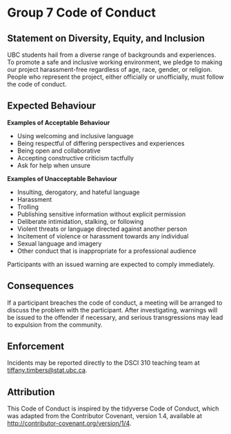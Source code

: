 # Group 7 Code of Conduct 

## Statement on Diversity, Equity, and Inclusion
UBC students hail from a diverse range of backgrounds and experiences. To promote a safe and inclusive working environment, we pledge to making our project harassment-free regardless of age, race, gender, or religion. People who represent the project, either officially or unofficially, must follow the code of conduct.

## Expected Behaviour

**Examples of Acceptable Behaviour**
* Using welcoming and inclusive language
* Being respectful of differing perspectives and experiences
* Being open and collaborative
* Accepting constructive criticism tactfully
* Ask for help when unsure

**Examples of Unacceptable Behaviour**
* Insulting, derogatory, and hateful language
* Harassment
* Trolling
* Publishing sensitive information without explicit permission 
* Deliberate intimidation, stalking, or following
* Violent threats or language directed against another person
* Incitement of violence or harassment towards any individual
* Sexual language and imagery 
* Other conduct that is inappropriate for a professional audience

Participants with an issued warning are expected to comply immediately.

## Consequences
If a participant breaches the code of conduct, a meeting will be arranged to discuss the problem with the participant. After investigating, warnings will be issued to the offender if necessary, and serious transgressions may lead to expulsion from the community.  

## Enforcement
Incidents may be reported directly to the DSCI 310 teaching team at <tiffany.timbers@stat.ubc.ca>. 

## Attribution
This Code of Conduct is inspired by the tidyverse Code of Conduct, which was adapted from the Contributor Covenant, version 1.4, available at http://contributor-covenant.org/version/1/4.
